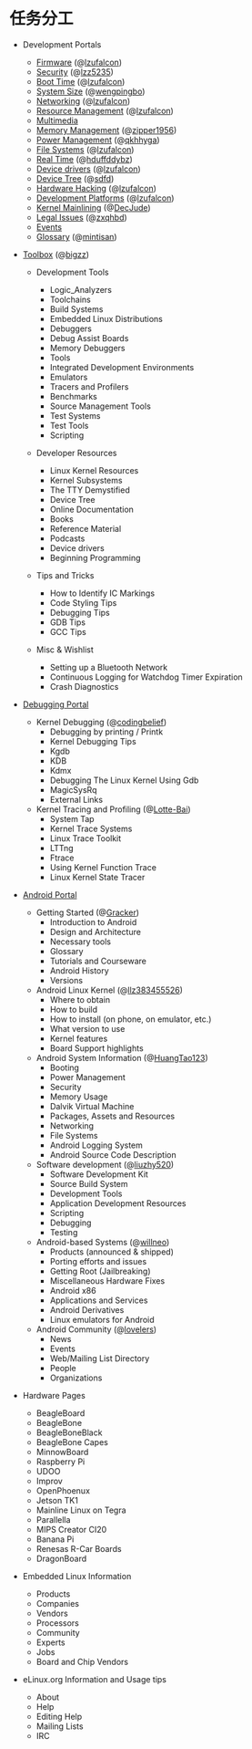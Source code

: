 # 任务分工

* Development Portals

    * [Firmware](http://eLinux.org/Firmware) (@[lzufalcon])
    * [Security](http://elinux.org/Security) (@[lzz5235])
    * [Boot Time](http://elinux.org/Boot_Time) (@[lzufalcon])
    * [System Size](http://elinux.org/System_Size) (@[wengpingbo])
    * [Networking](http://elinux.org/Networking) (@[lzufalcon])
    * [Resource Management](http://elinux.org/Resource_Management) (@[lzufalcon])
    * [Multimedia](http://www.elinux.org/Multimedia)
    * [Memory Management](http://elinux.org/Memory_Management) (@[zipper1956])
    * [Power Management](http://www.elinux.org/Power_Management) (@[qkhhyga])
    * [File Systems](http://www.elinux.org/File_Systems) (@[lzufalcon])
    * [Real Time](http://www.elinux.org/Real_Time) (@[hduffddybz])
    * [Device drivers](http://www.elinux.org/Device_drivers) (@[lzufalcon])
    * [Device Tree](http://www.elinux.org/Device_Tree) (@[sdfd])
    * [Hardware Hacking](http://elinux.org/Hardware_Hacking) (@[lzufalcon])
    * [Development Platforms](http://elinux.org/Development_Platforms) (@[lzufalcon])
    * [Kernel Mainlining](http://elinux.org/Kernel_Mainlining) (@[DecJude])
    * [Legal Issues](http://www.elinux.org/Legal_Issues) (@[zxqhbd])
    * [Events](http://elinux.org/Events)
    * [Glossary](http://elinux.org/Glossary) (@[mintisan])

* [Toolbox](http://elinux.org/Toolbox) (@[bigzz])

    * Development Tools

        * Logic_Analyzers
        * Toolchains
        * Build Systems
        * Embedded Linux Distributions
        * Debuggers
        * Debug Assist Boards
        * Memory Debuggers
        * Tools
        * Integrated Development Environments
        * Emulators
        * Tracers and Profilers
        * Benchmarks
        * Source Management Tools
        * Test Systems
        * Test Tools
        * Scripting

    * Developer Resources

        * Linux Kernel Resources
        * Kernel Subsystems
        * The TTY Demystified
        * Device Tree
        * Online Documentation
        * Books
        * Reference Material
        * Podcasts
        * Device drivers
        * Beginning Programming

    * Tips and Tricks

        * How to Identify IC Markings
        * Code Styling Tips
        * Debugging Tips
        * GDB Tips
        * GCC Tips

    * Misc & Wishlist

        * Setting up a Bluetooth Network
        * Continuous Logging for Watchdog Timer Expiration
        * Crash Diagnostics

* [Debugging Portal](http://www.elinux.org/Debugging_Portal)
    * Kernel Debugging (@[codingbelief])
        * Debugging by printing / Printk
        * Kernel Debugging Tips
        * Kgdb
        * KDB
        * Kdmx
        * Debugging The Linux Kernel Using Gdb
        * MagicSysRq
        * External Links
    * Kernel Tracing and Profiling (@[Lotte-Bai])
        * System Tap
        * Kernel Trace Systems
        * Linux Trace Toolkit
        * LTTng
        * Ftrace
        * Using Kernel Function Trace
        * Linux Kernel State Tracer

* [Android Portal](http://elinux.org/Android_Portal)
    * Getting Started (@[Gracker])
        * Introduction to Android
        * Design and Architecture
        * Necessary tools
        * Glossary
        * Tutorials and Courseware
        * Android History
        * Versions
    * Android Linux Kernel (@[llz383455526])
        * Where to obtain
        * How to build
        * How to install (on phone, on emulator, etc.)
        * What version to use
        * Kernel features
        * Board Support highlights
    * Android System Information (@[HuangTao123])
        * Booting
        * Power Management
        * Security
        * Memory Usage
        * Dalvik Virtual Machine
        * Packages, Assets and Resources
        * Networking
        * File Systems
        * Android Logging System
        * Android Source Code Description
    * Software development (@[liuzhy520])
        * Software Development Kit
        * Source Build System
        * Development Tools
        * Application Development Resources
        * Scripting
        * Debugging
        * Testing
    * Android-based Systems (@[willneo])
        * Products (announced & shipped)
        * Porting efforts and issues
        * Getting Root (Jailbreaking)
        * Miscellaneous Hardware Fixes
        * Android x86
        * Applications and Services
        * Android Derivatives
        * Linux emulators for Android
    * Android Community (@[lovelers])
        * News
        * Events
        * Web/Mailing List Directory
        * People
        * Organizations

* Hardware Pages

    * BeagleBoard
    * BeagleBone
    * BeagleBoneBlack
    * BeagleBone Capes
    * MinnowBoard
    * Raspberry Pi
    * UDOO
    * Improv
    * OpenPhoenux
    * Jetson TK1
    * Mainline Linux on Tegra
    * Parallella
    * MIPS Creator CI20
    * Banana Pi
    * Renesas R-Car Boards
    * DragonBoard

* Embedded Linux Information

    * Products
    * Companies
    * Vendors
    * Processors
    * Community
    * Experts
    * Jobs
    * Board and Chip Vendors

* eLinux.org Information and Usage tips

    * About
    * Help
    * Editing Help
    * Mailing Lists
    * IRC

<!-- 参与者 -->

[lzufalcon]:https://github.com/lzufalcon
[zipper1956]:https://github.com/zipper1956
[codingbelief]:https://github.com/codingbelief
[huddy1985]:https://github.com/huddy1985
[sdfd]:https://github.com/sdfd
[bigzz]:https://github.com/bigzz
[csuhawk]:https://github.com/csuhawk
[zxqhbd]:https://github.com/zxqhbd
[qkhhyga]:https://github.com/qkhhyga
[Lotte-Bai]:https://github.com/Lotte-Bai
[hduffddybz]:https://github.com/hduffddybz
[lzz5235]:https://github.com/lzz5235
[JackyBai]:https://github.com/JackyBai
[wengpingbo]:https://github.com/wengpingbo
[mintisan]:https://github.com/mintisan
[meaaiiaa]:https://github.com/meaaiiaa
[willneo]:https://github.com/willneo
[HuangTao123]:https://github.com/HuangTao123
[liuzhy520]:https://github.com/liuzhy520
[apcwowo]:https://github.com/apcwowo
[Gracker]:https://github.com/Gracker
[lovelers]:https://github.com/lovelers
[llz383455526]:https://github.com/llz383455526
[DecJude]:https://github.com/DecJude
